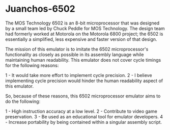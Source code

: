 # Juanchos-6502
The MOS Technology 6502 is an 8-bit microprocessor that was designed by a small team led by Chuck Peddle for MOS Technology. The design team had formerly worked at Motorola on the Motorola 6800 project; the 6502 is essentially a simplified, less expensive and faster version of that design.

The mission of this emulator is to imitate the 6502 microprocessor's functionality as closely as possible in its assembly language while maintaining human readability. This emulator does not cover cycle timings for the following reasons:

1 - It would take more effort to implement cycle precision.
2 - I believe implementing cycle precision would hinder the human readability aspect of this emulator.

So, because of these reasons, this 6502 microprocessor emulator aims to do the following:

1 - High instruction accuracy at a low level.
2 - Contribute to video game preservation.
3 - Be used as an educational tool for emulator developers.
4 - Increase portability by being contained within a singular assembly script.
